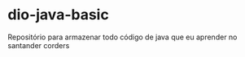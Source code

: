 # dio-java-basic
Repositório para armazenar todo código de java que eu aprender no santander corders 

